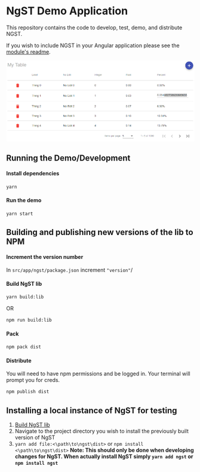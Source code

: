# NgST Demo Application

This repository contains the code to develop, test, demo, and distribute NGST.

If you wish to include NGST in your Angular application please see the [module's readme](./src/app/ngst/README.md).

![Table image](./doc/ngst-demo.png)


## Running the Demo/Development

#### Install dependencies
```bash
yarn
```

#### Run the demo
```bash
yarn start
```

## Building and publishing new versions of the lib to NPM
#### Increment the version number
In `src/app/ngst/package.json` increment `"version"`/

#### Build NgST lib
```bash
yarn build:lib
```
OR
```bash
npm run build:lib
```

#### Pack
```bash
npm pack dist
```

#### Distribute
You will need to have npm permissions and be logged in. Your terminal will prompt you for creds.
```bash
npm publish dist
```

## Installing a local instance of NgST for testing
1. [Build NgST lib](#build-ngst-lib)
2. Navigate to the project directory you wish to install the previously built version of NgST
3. `yarn add file:<\path\to\ngst\dist>` or `npm install <\path\to\ngst\dist>` __Note: This should only be done when developing changes for NgST. When actually install NgST simply `yarn add ngst` or `npm install ngst`__
